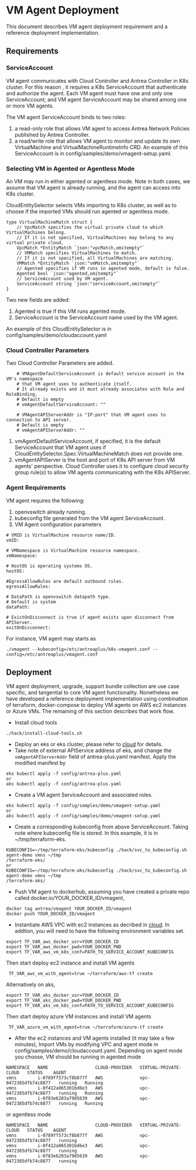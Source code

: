 # VM Agent Deployment

This document describes VM agent deployment requirement and a reference deployment implementation.

## Requirements

### ServiceAccount
VM agent communicates with Cloud Controller and Antrea Controller in K8s cluster. For this reason
, it requires a K8s ServiceAccount that authenticate and authorize the agent. Each VM agent must
have one and only one ServiceAccount; and VM agent ServiceAccount may be shared among one or more VM
agents. 
 
The VM agent ServiceAccount binds to two roles:
1. a read-only role that allows VM agent to access Antrea Network Policies published by Antrea
 Controller.
1. a read/write role that allows VM agent to monitor and update its own VirtualMachine and
 VirtualMachineRuntimeInfo CRD.
An example of this ServiceAccount is in config/samples/demo/vmagent-setup.yaml.

### Selecting VM in Agented or Agentless Mode
An VM may run in either agented or agentless mode. Note in both cases, we assume that VM agent is
already running, and the agent can access into K8s cluster.

CloudEntitySelector selects VMs importing to K8s cluster, as well as to choose if the imported VMs
should run agented or agentless mode.
``` golang
type VirtualMachineMatch struct {
	// VpcMatch specifies the virtual private cloud to which VirtualMachines belong.
	// If it is not specified, VirtualMachines may belong to any virtual private cloud,
	VpcMatch *EntityMatch `json:"vpcMatch,omitempty"`
	// VMMatch specifies VirtualMachines to match.
	// If it is not specified, all VirtualMachines are matching.
	VMMatch *EntityMatch `json:"vmMatch,omitempty"`
	// Agented specifies if VM runs in agented mode, default is false.
	Agented bool `json:"agented,omitempty"`
	// ServiceAccount used by VM agent.
	ServiceAccount string `json:"serviceAccount,omitempty"`
}
``` 
Two new fields are added:
1. Agented is true if this VM runs agented mode.
1. ServiceAccount is the ServiceAccount name used by the VM agent.

An example of this CloudEntitySelector is in config/samples/demo/cloudaccount.yaml

### Cloud Controller Parameters
Two Cloud Controller Parameters are added.

```
    # VMAgentDefaultServiceAccount is default service account in the VM's namespace
    # that VM agent uses to authenticate itself.
    # It already exists and it must already associates with Role and RoleBinding.
    # Default is empty
    # vmAgentDefaultServiceAccount: ""

    # VMAgentAPIServerAddr is "IP:port" that VM agent uses to connection to API server.
    # Default is empty
    # vmAgentAPIServerAddr: ""

```
1. vmAgentDefaultServiceAccount, if specified, it is the default ServiceAccount that VM agent
uses if CloudEntitySelector.Spec.VirtualMachineMatch does not provide one.
1. vmAgentAPIServer is the host and port of K8s API server from VM agents' perspective. Cloud
Controller uses it to configure cloud security group rule(s) to allow VM agents communicating with
the K8s APIServer.

### Agent Requirements
VM agent requires the following:
1. openvswitch already running.
1. kubeconfig file generated from the VM agent ServiceAccount.
1. VM Agent configuration parameters
```
# VMID is VirtualMachine resource name/ID.
vmID:

# VMNamespace is VirtualMachine resource namespace.
vmNamespace:

# HostOS is operating systems OS.
hostOS:

#EgressAllowRules are default outbound rules.
egressAllowRules:

# DataPath is openvswitch datapath type.
# Default is system
dataPath:

# ExistOnDisconnect is true if agent exists upon disconnect from  APIServer.
exitOnDisconnect:
```
For instance,  VM agent may starts as 
```
./vmagent --kubeconfig=/etc/antreaplus/k8s-vmagent.conf --config=/etc/antreaplus/vmagent.conf
```

## Deployment
VM agent deployment, upgrade, support bundle collection are use case specific, and tangential to
core VM agent functionality. Nonetheless we have developed a reference deployment implementation
using combination of terraform, docker-compose to deploy VM agents on AWS ec2 instances or Azure VMs.
The remaining of this section describes that work flow.

* Install cloud tools
```` 
./hack/install-cloud-tools.sh
````    

* Deploy an eks or eks cluster, please refer to [cloud](cloud.md) for details.
* Take note of external APIService address of eks, and change the `vmAgentAPIServerAddr` field
of antrea-plus.yaml manifest. Apply the modified manifest by
```
eks kubectl apply -f config/antrea-plus.yaml
or
aks kubectl apply -f config/antrea-plus.yaml
```
* Create a VM agent ServiceAccount and associated roles.
```
eks kubectl apply -f config/samples/demo/vmagent-setup.yaml
or
aks kubectl apply -f config/samples/demo/vmagent-setup.yaml
``` 
* Create a corresponding kubeconfig from above ServiceAccount. Taking note where kubeconfig file
is stored. In this example, it is in ~/tmp/terraform-eks. 
```
KUBECONFIG=~/tmp/terraform-eks/kubeconfig ./hack/svc_to_kubeconfig.sh agent-demo vmns ~/tmp
/terraform-eks/
or
KUBECONFIG=~/tmp/terraform-aks/kubeconfig ./hack/svc_to_kubeconfig.sh agent-demo vmns ~/tmp
/terraform-aks/
```
* Push VM agent to dockerhub, assuming you have created a private repo called
docker.io/YOUR_DOCKER_ID/vmagent,
```
docker tag antrea/vmagent YOUR_DOCKER_ID/vmagent
docker push YOUR_DOCKER_ID/vmagent
```
* Instantiate AWS VPC with ec2 instances as decribed in [cloud](cloud.md). In addtion, you will
 need to have the following environment variables set.
```
export TF_VAR_aws_docker_usr=YOUR_DOCKER_ID
export TF_VAR_aws_docker_pwd=YOUR_DOCKER_PWD
export TF_VAR_aws_vm_k8s_conf=PATH_TO_SERVICE_ACCOUNT_KUBECONFIG
```
Then start deploy ec2 instance and install VM agents
```
 TF_VAR_aws_vm_with_agent=true ~/terraform/aws-tf create
```
Alternatively on aks,
```
export TF_VAR_aks_docker_usr=YOUR_DOCKER_ID
export TF_VAR_aks_docker_pwd=YOUR_DOCKER_PWD
export TF_VAR_aks_vm_k8s_conf=PATH_TO_SERVICE_ACCOUNT_KUBECONFIG
```
Then start deploy azure VM instances and install VM agents
```
 TF_VAR_azure_vm_with_agent=true ~/terraform/azure-tf create
```

* After the ec2 instances and VM agents installed (it may take a few
 minutes), 
 Import VMs by modifying VPC and agent mode in config/samples/demo/cloudaccount.yaml. Depending
 on agent mode you choose, VM should be running in agented mode
```
NAMESPACE   NAME                  CLOUD-PROVIDER   VIRTUAL-PRIVATE-CLOUD   STATUS    AGENT
vmns        i-0789ff573cf8b877f   AWS              vpc-0472385dfb74c8877   running   Running
vmns        i-0f412a065301bd6e3   AWS              vpc-0472385dfb74c8877   running   Running
vmns        i-0f83e6203a7985639   AWS              vpc-0472385dfb74c8877   running   Running
```  
or agentless mode
```
NAMESPACE   NAME                  CLOUD-PROVIDER   VIRTUAL-PRIVATE-CLOUD   STATUS    AGENT
vmns        i-0789ff573cf8b877f   AWS              vpc-0472385dfb74c8877   running   
vmns        i-0f412a065301bd6e3   AWS              vpc-0472385dfb74c8877   running   
vmns        i-0f83e6203a7985639   AWS              vpc-0472385dfb74c8877   running   
```
